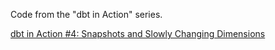 Code from the "dbt in Action" series.

[dbt in Action #4: Snapshots and Slowly Changing Dimensions](https://pipeline2insights.substack.com/p/dbt-in-action-4-dbt-snapshots-and-slowly-changing-dimentions-type-two)
